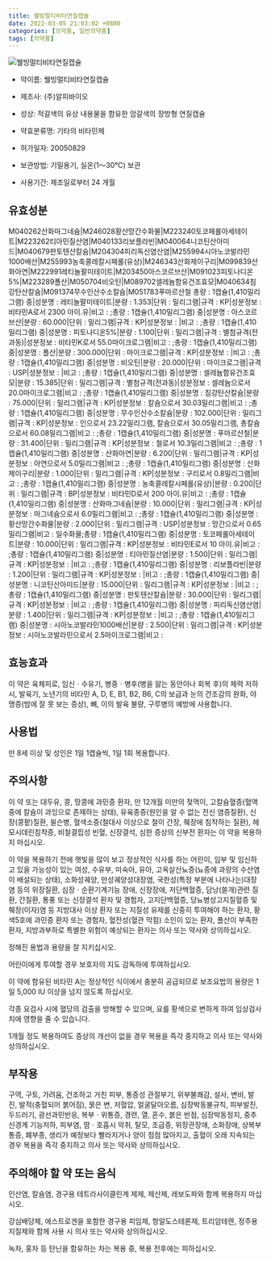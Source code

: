 ```yaml
---
title: 웰빙멀티비타연질캡슐
date: 2022-03-05 21:03:02 +0800
categories: [의약품, 일반의약품]
tags: [의약품]
---
```

![웰빙멀티비타연질캡슐](https://nedrug.mfds.go.kr/pbp/cmn/itemImageDownload/148725972805200176)

- 약이름: 웰빙멀티비타연질캡슐
- 제조사: (주)알피바이오
- 성상: 적갈색의 유상 내용물을 함유한 암갈색의 장방형 연질캡슐
- 약효분류명: 기타의 비타민제
- 허가일자: 20050829
- 보관방법: 기밀용기, 실온(1～30℃) 보관

- 사용기간: 제조일로부터 24 개월
## 유효성분
M040262산화마그네슘|M246028황산망간수화물|M223240토코페롤아세테이트|M223262티아민질산염|M040133리보플라빈|M040064니코틴산아미드|M040679판토텐산칼슘|M204304피리독신염산염|M255994시아노코발라민1000배산|M255993농축콜레칼시페롤(유상)|M246343산화제이구리|M099839산화아연|M222991레티놀팔미테이트|M203450아스코르브산|M091023피토나디온5%|M223289폴산|M050704비오틴|M089702셀레늄함유건조효모|M040634침강탄산칼슘|M091374무수인산수소칼슘|M051783푸마르산철
총량 : 1캡슐(1,410밀리그램) 중|성분명 : 레티놀팔미테이트|분량 : 1.353|단위 : 밀리그램|규격 : KP|성분정보 : 비타민A로서 2300 아이.유|비고 : ;총량 : 1캡슐(1,410밀리그램) 중|성분명 : 아스코르브산|분량 : 60.000|단위 : 밀리그램|규격 : KP|성분정보 : |비고 : ;총량 : 1캡슐(1,410밀리그램) 중|성분명 : 피토나디온5%|분량 : 1.100|단위 : 밀리그램|규격 : 별첨규격(전과동)|성분정보 : 비타민K로서 55.0마이크로그램|비고 : ;총량 : 1캡슐(1,410밀리그램) 중|성분명 : 폴산|분량 : 300.000|단위 : 마이크로그램|규격 : KP|성분정보 : |비고 : ;총량 : 1캡슐(1,410밀리그램) 중|성분명 : 비오틴|분량 : 20.000|단위 : 마이크로그램|규격 : USP|성분정보 : |비고 : ;총량 : 1캡슐(1,410밀리그램) 중|성분명 : 셀레늄함유건조효모|분량 : 15.385|단위 : 밀리그램|규격 : 별첨규격(전과동)|성분정보 : 셀레늄으로서 20.0마이크로그램|비고 : ;총량 : 1캡슐(1,410밀리그램) 중|성분명 : 침강탄산칼슘|분량 : 75.000|단위 : 밀리그램|규격 : KP|성분정보 : 칼슘으로서 30.03밀리그램|비고 : ;총량 : 1캡슐(1,410밀리그램) 중|성분명 : 무수인산수소칼슘|분량 : 102.000|단위 : 밀리그램|규격 : KP|성분정보 : 인으로서 23.22밀리그램, 칼슘으로서 30.05밀리그램, 총칼슘으로서 60.08밀리그램|비고 : ;총량 : 1캡슐(1,410밀리그램) 중|성분명 : 푸마르산철|분량 : 31.400|단위 : 밀리그램|규격 : KP|성분정보 : 철로서 10.3밀리그램|비고 : ;총량 : 1캡슐(1,410밀리그램) 중|성분명 : 산화아연|분량 : 6.200|단위 : 밀리그램|규격 : KP|성분정보 : 아연으로서 5.0밀리그램|비고 : ;총량 : 1캡슐(1,410밀리그램) 중|성분명 : 산화제이구리|분량 : 1.000|단위 : 밀리그램|규격 : KP|성분정보 : 구리로서 0.8밀리그램|비고 : ;총량 : 1캡슐(1,410밀리그램) 중|성분명 : 농축콜레칼시페롤(유상)|분량 : 0.200|단위 : 밀리그램|규격 : BP|성분정보 : 비타민D로서 200 아이.유|비고 : ;총량 : 1캡슐(1,410밀리그램) 중|성분명 : 산화마그네슘|분량 : 10.000|단위 : 밀리그램|규격 : KP|성분정보 : 마그네슘으로서 6.0밀리그램|비고 : ;총량 : 1캡슐(1,410밀리그램) 중|성분명 : 황산망간수화물|분량 : 2.000|단위 : 밀리그램|규격 : USP|성분정보 : 망간으로서 0.65밀리그램|비고 : 일수화물;총량 : 1캡슐(1,410밀리그램) 중|성분명 : 토코페롤아세테이트|분량 : 10.000|단위 : 밀리그램|규격 : KP|성분정보 : 비타민E로서 10 아이.유|비고 : ;총량 : 1캡슐(1,410밀리그램) 중|성분명 : 티아민질산염|분량 : 1.500|단위 : 밀리그램|규격 : KP|성분정보 : |비고 : ;총량 : 1캡슐(1,410밀리그램) 중|성분명 : 리보플라빈|분량 : 1.200|단위 : 밀리그램|규격 : KP|성분정보 : |비고 : ;총량 : 1캡슐(1,410밀리그램) 중|성분명 : 니코틴산아미드|분량 : 15.000|단위 : 밀리그램|규격 : KP|성분정보 : |비고 : ;총량 : 1캡슐(1,410밀리그램) 중|성분명 : 판토텐산칼슘|분량 : 30.000|단위 : 밀리그램|규격 : KP|성분정보 : |비고 : ;총량 : 1캡슐(1,410밀리그램) 중|성분명 : 피리독신염산염|분량 : 1.400|단위 : 밀리그램|규격 : KP|성분정보 : |비고 : ;총량 : 1캡슐(1,410밀리그램) 중|성분명 : 시아노코발라민1000배산|분량 : 2.500|단위 : 밀리그램|규격 : KP|성분정보 : 시아노코발라민으로서 2.5마이크로그램|비고 :
## 효능효과
이 약은 육체피로, 임신ㆍ수유기, 병중ㆍ병후(병을 앓는 동안이나 회복 후)의 체력 저하 시, 발육기, 노년기의 비타민 A, D, E, B1, B2, B6, C의 보급과 눈의 건조감의 완화, 야맹증(밤에 잘 못 보는 증상), 뼈, 이의 발육 불량, 구루병의 예방에 사용합니다.

## 사용법
만 8세 이상 및 성인은 1일 1캡슐씩, 1일 1회 복용합니다.

## 주의사항
이 약 또는 대두유, 콩, 땅콩에 과민증 환자, 만 12개월 미만의 젖먹이, 고칼슘혈증(혈액중에 칼슘이 과잉으로 존재하는 상태), 유육종증(원인을 알 수 없는 전신 염증질환), 신장(콩팥)질환, 윌슨병, 혈색소증(철대사 이상으로 철이 간장, 췌장에 침착하는 질환), 헤모시데린침착증, 비철결핍성 빈혈, 신장결석, 심한 증상의 신부전 환자는 이 약을 복용하지 마십시오.

이 약을 복용하기 전에 햇빛을 많이 보고 정상적인 식사를 하는 어린이, 임부 및 임신하고 있을 가능성이 있는 여성, 수유부, 미숙아, 유아, 고옥살산뇨증(뇨중에 과량의 수산염이 배설되는 상태), 소화성궤양, 만성궤양성대장염, 국한성(특정 부분에 나타나는)대장염 등의 위장질환, 심장ㆍ순환기계기능 장애, 신장장애, 저단백혈증, 담낭(쓸개)관련 질환, 간질환, 통풍 또는 신장결석 환자 및 경험자, 고지단백혈증, 당뇨병성고지질혈증 및 췌장(이자)염 등 지방대사 이상 환자 또는 지질성 유제를 신중히 투여해야 하는 환자, 황색5호에 과민증 환자 또는 경험자, 혈전성(혈관 막힘) 소인이 있는 환자, 폴산이 부족한 환자, 지방과부하로 특별한 위험이 예상되는 환자는 의사 또는 약사와 상의하십시오.

정해진 용법과 용량을 잘 지키십시오.

어린이에게 투여할 경우 보호자의 지도 감독하에 투여하십시오.

이 약에 함유된 비타민 A는 정상적인 식이에서 충분히 공급되므로 보조요법의 용량은 1일 5,000 IU 이상을 넘지 않도록 하십시오.

각종 요검사 시에 혈당의 검출을 방해할 수 있으며, 요를 황색으로 변하게 하여 임상검사치에 영향을 줄 수 있습니다.

1개월 정도 복용하여도 증상의 개선이 없을 경우 복용을 즉각 중지하고 의사 또는 약사와 상의하십시오.

## 부작용
구역, 구토, 가려움, 건조하고 거친 피부, 통증성 관절부기, 위부불쾌감, 설사, 변비, 발진, 발적(충혈되어 붉어짐), 묽은 변, 저혈압, 얼굴달아오름, 심장박동불규칙, 피부발진, 두드러기, 광선과민반응, 복부ㆍ위통증, 경련, 열, 혼수, 붉은 반점, 심장박동정지, 중추신경계 기능저하, 피부염, 땀ㆍ호흡시 악취, 탈모, 조급증, 위장관장애, 소화장애, 상복부통증, 폐부종, 생리가 예정보다 빨라지거나 양이 점점 많아지고, 출혈이 오래 지속되는 경우 복용을 즉각 중지하고 의사 또는 약사와 상의하십시오.

## 주의해야 할 약 또는 음식
인산염, 칼슘염, 경구용 테트라사이클린계 제제, 제산제, 레보도파와 함께 복용하지 마십시오. 

강심배당체, 에스트로겐을 포함한 경구용 피임제, 항알도스테론제, 트리암테렌, 정주용 지질제와 함께 사용 시 의사 또는 약사와 상의하십시오.

녹차, 홍차 등 탄닌을 함유하는 차는 복용 중, 복용 전후에는 피하십시오.

